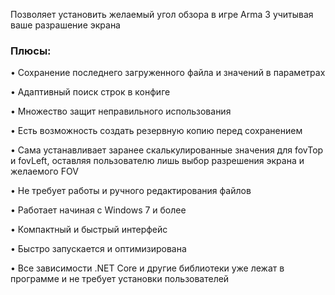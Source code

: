 

Позволяет установить желаемый угол обзора в игре Arma 3 учитывая ваше разрашение экрана

### Плюсы:

• Сохранение последнего загруженного файла и значений в параметрах

• Адаптивный поиск строк в конфиге

• Множество защит неправильного использования

• Есть возможность создать резервную копию перед сохранением

• Сама устанавливает заранее скалькулированные значения для fovTop и fovLeft, оставляя пользователю лишь выбор разрешения экрана и желаемого FOV

• Не требует работы и ручного редактирования файлов

• Работает начиная с Windows 7 и более

• Компактный и быстрый интерфейс

• Быстро запускается и оптимизирована

• Все зависимости .NET Core и другие библиотеки уже лежат в программе и не требует установки пользователей
